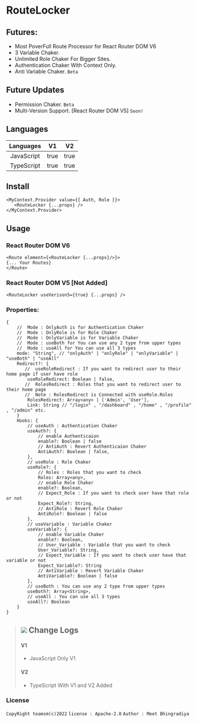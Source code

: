 # RouteLocker

## Futures:
+ Most PoverFull Route Processor for React Router DOM V6
+ 3 Variable Chaker.
+ Unlimited Role Chaker For Bigger Sites.
+ Authentication Chaker With Context Only.
+ Anti Variable Chaker. ```Beta```

## Future Updates
+ Permission Chaker. ```Beta```
+ Multi-Version Support. [React Router DOM V5] ```Soon!```

## Languages
| Languages | V1 | V2 |
| :---: | :---: | :---: |
| JavaScript | true | true|
| TypeScript | true | true |

 ## Install
 ```
<MyContext.Provider value={{ Auth, Role }}>
    <RouteLocker {...props} />
</MyContext.Provider>
```
## Usage
### React Router DOM V6
```
<Route element={<RouteLocker {...props}/>}>
{... Your Routes}
</Route>
```

### React Router DOM V5 [Not Added]
```
<RouteLocker useVerison5={true} {...props} />
```

### Properties:
```
{
    //  Mode : OnlyAuth is for Authentication Chaker
    //  Mode : OnlyRole is for Role Chaker
    //  Mode : OnlyVariable is for Variable Chaker
    //  Mode : useBoth for You can use any 2 type from upper types
    //  Mode : useAll for You can use all 3 types
    mode: "String", // "onlyAuth" | "onlyRole" | "onlyVariable" | "useBoth" | "useAll"
    Redirect?: {
       //  useRoleRedirect : If you want to redirect user to their home page if user have role
        useRoleRedirect: Boolean | false,
       //  RolesRedirect : Roles that you want to redirect user to their home page
       //  Note : RolesRedirect is Connected with useRole.Roles 
        RolesRedirect: Array<any> | ['Admin', 'User'],
        Link: String // "/login" , "/dashboard" , "/home" , "/profile" , "/admin" etc.
    }
    Hooks: {
        // useAuth : Authentication Chaker
        useAuth?: {
            // enable Authenticaion
            enable?: Boolean | false
            // AntiAuth : Revert Authenticaion Chaker
            AntiAuth?: Boolean | false,
        },
        // useRole : Role Chaker
        useRole?: {
            // Roles : Roles that you want to check
            Roles: Array<any>,
            // enable Role Chaker
            enable?: Boolean,
            // Expect_Role : If you want to check user have that role or not
            Expect_Role?: String,
            // AntiRole : Revert Role Chaker
            AntiRole?: Boolean | false
        },
        // useVariable : Variable Chaker
        useVariable?: {
            // enable Variable Chaker
            enable?: Boolean,
            // User_Variable : Variable that you want to check
            User_Variable?: String,
            // Expect_Variable : If you want to check user have that variable or not
            Expect_Variable?: String
            // AntiVariable : Revert Variable Chaker
            AntiVariable?: Boolean | false
        },
        // useBoth : You can use any 2 type from upper types
        useBoth?: Array<String>,
        // useAll : You can use all 3 types
        useAll?: Boolean
    }
}
```
>## <img src="https://img.icons8.com/fluency/18/000000/rotate-right.png"/> Change Logs
>
> #### V1
> + JavaScript Only V1
>
> #### V2
> + TypeScript With V1 and V2 Added

### License
```CopyRight teamsm(c)2022``` ```license : Apache-2.0``` ```Author : Meet Bhingradiya```